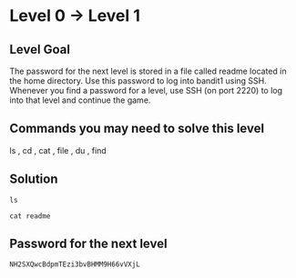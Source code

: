 # Level 0 → Level 1

## Level Goal
The password for the next level is stored in a file called readme located in the home directory. Use this password to log into bandit1 using SSH. Whenever you find a password for a level, use SSH (on port 2220) to log into that level and continue the game.

## Commands you may need to solve this level
ls , cd , cat , file , du , find

## Solution
```
ls
```
```
cat readme
```

## Password for the next level
```
NH2SXQwcBdpmTEzi3bvBHMM9H66vVXjL
```